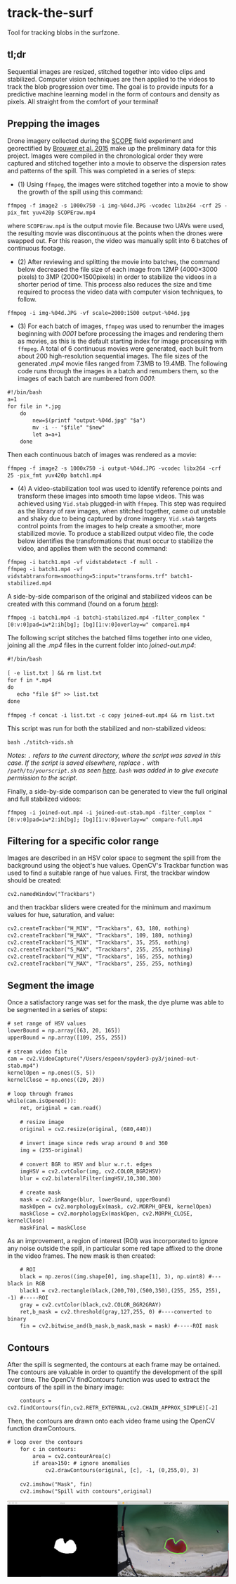 # track-the-surf
Tool for tracking blobs in the surfzone. 

## tl;dr
Sequential images are resized, stitched together into video clips and stabilized. Computer vision techniques are then applied to the videos to track the blob progression over time. The goal is to provide inputs for a predictive machine learning model in the form of contours and density as pixels. All straight from the comfort of your terminal!

## Prepping the images
Drone imagery collected during the [SCOPE](http://carthe.org/scope/) field experiment and georectified by [Brouwer et al. 2015](https://doi.org/10.1175/JTECH-D-14-00122.1) make up the preliminary data for this project. Images were  compiled  in  the  chronological  order  they  were  captured  and  stitched together  into  a  movie  to  observe  the  dispersion  rates  and  patterns  of  the spill.  This was completed in a series of steps:

- (1) Using `ffmpeg`, the images were stitched together into a movie to show the growth of the spill using this command:  
```
ffmpeg -f image2 -s 1000x750 -i img-%04d.JPG -vcodec libx264 -crf 25 -pix_fmt yuv420p SCOPEraw.mp4
```
where `SCOPEraw.mp4` is the output movie file. Because two UAVs were used, the resulting movie was discontinuous at the points when the drones were swapped out.  For this reason, the video was manually split into 6 batches of continuous footage. 

- (2) After reviewing and splitting the movie into batches, the command below decreased the file size of each image from 12MP (4000×3000 pixels) to 3MP (2000×1500pixels) in order to stabilize the videos in a shorter period of time. This process also reduces the size and time required to process the video data with computer vision techniques, to follow.
```
ffmpeg -i img-%04d.JPG -vf scale=2000:1500 output-%04d.jpg
```

- (3) For each batch of images, `ffmpeg` was used to renumber the images beginning with *0001* before processing the images and rendering them as movies, as this is the default starting index for image processing with `ffmpeg`. A total of 6 continuous movies were generated,  each built from about 200 high-resolution sequential images. The file sizes of the generated *.mp4* movie files ranged from 7.3MB to 19.4MB. The following code runs through the images in a batch and renumbers them, so the images of each batch are numbered from *0001*:
```
#!/bin/bash
a=1
for file in *.jpg
    do
        new=$(printf "output-%04d.jpg" "$a")
        mv -i -- "$file" "$new"
        let a=a+1
    done
```
Then each continuous batch of images was rendered as a movie:
```
ffmpeg -f image2 -s 1000x750 -i output-%04d.JPG -vcodec libx264 -crf 25 -pix_fmt yuv420p batch1.mp4
```

- (4) A video-stabilization tool was used to identify reference points and transform these images into smooth time lapse videos. This was achieved using `Vid.stab` plugged-in with `ffmpeg`. This step was required as the library of raw images, when stitched together, came out unstable and shaky due to being captured by drone imagery. `Vid.stab` targets control points from the images to help create a smoother, more stabilized movie. To produce a stabilized output video file, the code below identifies the transformations that must occur to stabilize the video, and applies them with the second command:
```
ffmpeg -i batch1.mp4 -vf vidstabdetect -f null -
ffmpeg -i batch1.mp4 -vf vidstabtransform=smoothing=5:input="transforms.trf" batch1-stabilized.mp4
```
A side-by-side comparison of the original and stabilized videos can be created with this command (found on a forum [here](http://ffmpeg-users.933282.n4.nabble.com/Merge-two-videos-into-one-with-side-by-side-composition-td4659527.html)):
```
ffmpeg -i batch1.mp4 -i batch1-stabilized.mp4 -filter_complex "[0:v:0]pad=iw*2:ih[bg]; [bg][1:v:0]overlay=w" compare1.mp4
```
The following script stitches the batched films together into one video, joining all the *.mp4* files in the current folder into *joined-out.mp4*:
```
#!/bin/bash

[ -e list.txt ] && rm list.txt
for f in *.mp4
do
   echo "file $f" >> list.txt
done

ffmpeg -f concat -i list.txt -c copy joined-out.mp4 && rm list.txt
```
This script was run for both the stabilized and non-stabilized videos:
```
bash ./stitch-vids.sh
```
*Notes: `.` refers to the current directory, where the script was saved in this case. If the script is saved elsewhere, replace `.` with `/path/to/yourscript.sh` as seen [here](https://askubuntu.com/a/38670). `bash` was added in to give execute permission to the script.*

Finally, a side-by-side comparison can be generated to view the full original and full stabilized videos:
```
ffmpeg -i joined-out.mp4 -i joined-out-stab.mp4 -filter_complex "[0:v:0]pad=iw*2:ih[bg]; [bg][1:v:0]overlay=w" compare-full.mp4
```
## Filtering for a specific color range
Images are described in an HSV color space to segment the spill from the background using the object's hue values. OpenCV's Trackbar function was used to find a suitable range of hue values. First, the trackbar window should be created:
```
cv2.namedWindow("Trackbars")
```
and then trackbar sliders were created for the minimum and maximum values for hue, saturation, and value:
```
cv2.createTrackbar("H_MIN", "Trackbars", 63, 180, nothing)
cv2.createTrackbar("H_MAX", "Trackbars", 109, 180, nothing)
cv2.createTrackbar("S_MIN", "Trackbars", 35, 255, nothing)
cv2.createTrackbar("S_MAX", "Trackbars", 255, 255, nothing)
cv2.createTrackbar("V_MIN", "Trackbars", 165, 255, nothing)
cv2.createTrackbar("V_MAX", "Trackbars", 255, 255, nothing)
```
## Segment the image
Once a satisfactory range was set for the mask, the dye plume was able to be segmented in a series of steps:
```
# set range of HSV values
lowerBound = np.array([63, 20, 165])
upperBound = np.array([109, 255, 255])

# stream video file
cam = cv2.VideoCapture("/Users/espeon/spyder3-py3/joined-out-stab.mp4")
kernelOpen = np.ones((5, 5))
kernelClose = np.ones((20, 20))

# loop through frames
while(cam.isOpened()):
    ret, original = cam.read()
    
    # resize image
    original = cv2.resize(original, (680,440))
    
    # invert image since reds wrap around 0 and 360
    img = (255-original)
    
    # convert BGR to HSV and blur w.r.t. edges
    imgHSV = cv2.cvtColor(img, cv2.COLOR_BGR2HSV)
    blur = cv2.bilateralFilter(imgHSV,10,300,300)
    
    # create mask
    mask = cv2.inRange(blur, lowerBound, upperBound)
    maskOpen = cv2.morphologyEx(mask, cv2.MORPH_OPEN, kernelOpen)
    maskClose = cv2.morphologyEx(maskOpen, cv2.MORPH_CLOSE, kernelClose)
    maskFinal = maskClose
```
As an improvement, a region of interest (ROI) was incorporated to ignore any noise outside the spill, in particular some red tape affixed to the drone in the video frames. The new mask is then created:
```
    # ROI
    black = np.zeros((img.shape[0], img.shape[1], 3), np.uint8) #---black in RGB
    black1 = cv2.rectangle(black,(200,70),(500,350),(255, 255, 255), -1) #-----ROI
    gray = cv2.cvtColor(black,cv2.COLOR_BGR2GRAY)
    ret,b_mask = cv2.threshold(gray,127,255, 0) #----converted to binary
    fin = cv2.bitwise_and(b_mask,b_mask,mask = mask) #-----ROI mask
```
## Contours
After the spill is segmented, the contours at each frame may be ontained. The contours are valuable in order to quantify the development of the spill over time. The OpenCV findContours function was used to extract the contours of the spill in the binary image: 
```
    contours =  cv2.findContours(fin,cv2.RETR_EXTERNAL,cv2.CHAIN_APPROX_SIMPLE)[-2]
```
Then, the contours are drawn onto each video frame using the OpenCV function drawContours. 
```
# loop over the contours
    for c in contours:
        area = cv2.contourArea(c)
        if area>150: # ignore anomalies
            cv2.drawContours(original, [c], -1, (0,255,0), 3)
            
    cv2.imshow("Mask", fin)
    cv2.imshow("Spill with contours",original)
```
![Output](Output.png)
